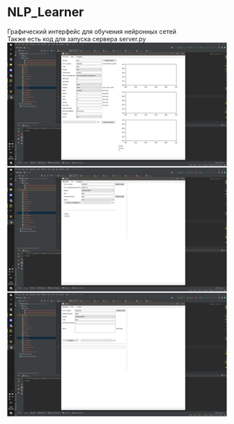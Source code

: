 <h1>NLP_Learner</h1>
<span>
	Графический интерфейс для обучения нейронных сетей
</span><br>
<span>
	Также есть код для запуска сервера server.py
</span>
<img src="img1.png">
<img src="img2.png">
<img src="img3.png">